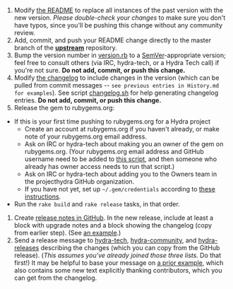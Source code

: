 1. Modify [the README](https://github.com/projecthydra/sufia/blob/master/README.md) to replace all instances of the past version with the new version. *Please double-check your changes* to make sure you don't have typos, since you'll be pushing this change without any community review.
1. Add, commit, and push your README change directly to the master branch of the **[upstream](https://github.com/projecthydra/sufia)** repository.
1. Bump the version number in [version.rb](https://github.com/projecthydra/sufia/blob/master/lib/sufia/version.rb) to a [SemVer](http://semver.org/)-appropriate version; feel free to consult others (via IRC, hydra-tech, or a Hydra Tech call) if you're not sure. **Do not add, commit, or push this change.**
1. Modify [the changelog](https://github.com/projecthydra/sufia/blob/master/History.md) to include changes in the version (which can be pulled from commit messages -- `see previous entries in History.md for examples`).  See script [changelog.sh](https://github.com/projecthydra/hydra/blob/master/script/changelog.sh) for help generating changelog entries.  **Do not add, commit, or push this change.**
1. Release the gem to rubygems.org:
  * If this is your first time pushing to rubygems.org for a Hydra project
    * Create an account at rubygems.org if you haven't already, or make note of your rubygems.org email address.
    * Ask on IRC or hydra-tech about making you an owner of the gem on rubygems.org. (Your rubygems.org email address and GitHub username need to be added to [this script](https://github.com/projecthydra/hydra/blob/master/script/grant_revoke_gem_authority.rb#L19), and then someone who already has owner access needs to run that script.)
    * Ask on IRC or hydra-tech about adding you to the Owners team in the projecthydra GitHub organization.
    * If you have not yet, set up `~/.gem/credentials` according to [these instructions](https://rubygems.org/profile/edit).
  *  Run the `rake build` and `rake release` tasks, in that order.
1. Create [release notes in GitHub](https://github.com/projecthydra/sufia/releases/new). In the new release, include at least a block with upgrade notes and a block showing the changelog (copy from earlier step). (See [an example](https://github.com/projecthydra/sufia/releases/tag/v6.4.0).)
1. Send a release message to [hydra-tech](mailto:hydra-tech@googlegroups.com), [hydra-community](mailto:hydra-community@googlegroups.com), and [hydra-releases](mailto:hydra-releases@googlegroups.com) describing the changes (which you can copy from the GitHub release). (*This assumes you've already joined those three lists.* Do that first!) It may be helpful to base your message on [a prior example](https://groups.google.com/forum/#!topic/hydra-releases/SvQAhtIgpqA), which also contains some new text explicitly thanking contributors, which you can get from the changelog.
